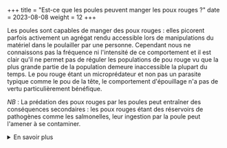 +++
title = "Est-ce que les poules peuvent manger les poux rouges ?"
date = 2023-08-08
weight = 12
+++

Les poules sont capables de manger des poux rouges : elles picorent parfois activement un agrégat rendu accessible lors de manipulations du matériel dans le poulailler par une personne. Cependant nous ne connaissons pas la fréquence ni l'intensité de ce comportement et il est clair qu'il ne permet pas de réguler les populations de pou rouge vu que la plus grande partie de la population demeure inaccessible la plupart du temps. Le pou rouge étant un microprédateur et non pas un parasite typique comme le pou de la tête, le comportement d'épouillage n'a pas de vertu particulièrement bénéfique.

*NB* : La prédation des poux rouges par les poules peut entraîner des conséquences secondaires : les poux rouges étant des réservoirs de pathogènes comme les salmonelles, leur  ingestion par la poule peut l'amener à se contaminer.

<details class = "en_savoir_plus">
    <summary>En savoir plus</summary>

- Valiente Moro et al. (2007) DOI: 10.1080/03079450701460484 Colonization and organ invasion in chicks experimentally infected with *Dermanyssus gallinae* contaminated by Salmonella Enteritidis [Lien](XXXXX)

</details>